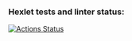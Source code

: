 ### Hexlet tests and linter status:
[![Actions Status](https://github.com/ana-1992/rails-project-63/workflows/hexlet-check/badge.svg)](https://github.com/ana-1992/rails-project-63/actions)
